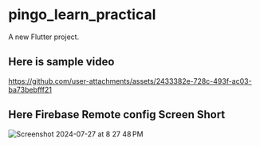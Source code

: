 # pingo_learn_practical

A new Flutter project.

## Here is sample video
 


https://github.com/user-attachments/assets/2433382e-728c-493f-ac03-ba73bebfff21



## Here Firebase Remote config Screen Short

![Screenshot 2024-07-27 at 8 27 48 PM](https://github.com/user-attachments/assets/bf46c86b-77ae-4492-9835-0ccbe15632e7)
